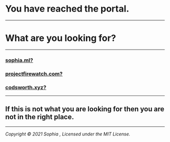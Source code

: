 # You have reached the portal.

---

# What are you looking for?

---

### [sophia.ml?](https://sophia.ml)

### [projectfirewatch.com?](https://projectfirewatch.com)

### [codsworth.xyz?](https://codsworth.xyz)

---

## If this is not what you are looking for then you are not in the right place.

---

*Copyright © 2021 Sophia , Licensed under the MIT License.*
